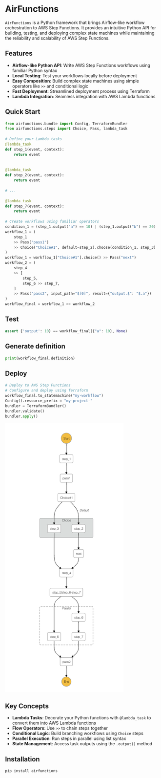 # AirFunctions

`AirFunctions` is a Python framework that brings Airflow-like workflow orchestration to AWS Step Functions. It provides an intuitive Python API for building, testing, and deploying complex state machines while maintaining the reliability and scalability of AWS Step Functions.

## Features

- **Airflow-like Python API**: Write AWS Step Functions workflows using familiar Python syntax
- **Local Testing**: Test your workflows locally before deployment
- **Easy Composition**: Build complex state machines using simple operators like `>>` and conditional logic
- **Fast Deployment**: Streamlined deployment process using Terraform
- **Lambda Integration**: Seamless integration with AWS Lambda functions

## Quick Start

```python
from airfunctions.bundle import Config, TerraformBundler
from airfunctions.steps import Choice, Pass, lambda_task

# Define your Lambda tasks
@lambda_task
def step_1(event, context):
    return event


@lambda_task
def step_2(event, context):
    return event

# ...

@lambda_task
def step_7(event, context):
    return event

# Create workflows using familiar operators
condition_1 = (step_1.output("a") == 10) | (step_1.output("b") == 20)
workflow_1 = (
    step_1
    >> Pass("pass1")
    >> Choice("Choice#1", default=step_2).choose(condition_1, step_3)
)
workflow_1 = workflow_1["Choice#1"].choice() >> Pass("next")
workflow_2 = (
    step_4
    >> [
        step_5,
        step_6 >> step_7,
    ]
    >> Pass("pass2", input_path="$[0]", result={"output.$": "$.a"})
)
workflow_final = workflow_1 >> workflow_2

```

## Test
```python
assert {'output': 10} == workflow_final({"a": 10}, None)
```
## Generate definition
```python
print(workflow_final.definition)
```
## Deploy
```python
# Deploy to AWS Step Functions
# Configure and deploy using Terraform
workflow_final.to_statemachine("my-workflow")
Config().resource_prefix = "my-project-"
bundler = TerraformBundler()
bundler.validate()
bundler.apply()
```

![example of state machine above](doc/image.png)
## Key Concepts

- **Lambda Tasks**: Decorate your Python functions with `@lambda_task` to convert them into AWS Lambda functions
- **Flow Operators**: Use `>>` to chain steps together
- **Conditional Logic**: Build branching workflows using `Choice` steps
- **Parallel Execution**: Run steps in parallel using list syntax
- **State Management**: Access task outputs using the `.output()` method

## Installation

```bash
pip install airfunctions
```
